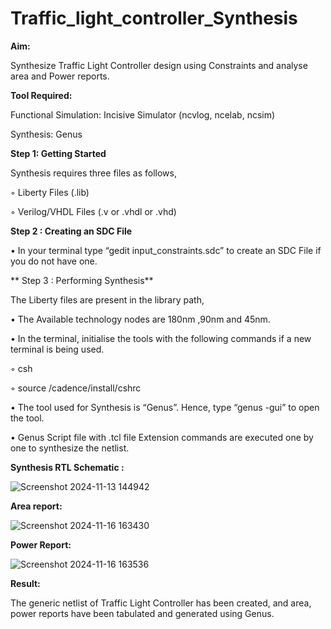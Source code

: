 # Traffic_light_controller_Synthesis

**Aim:**

Synthesize Traffic Light Controller design using Constraints and analyse area and Power reports.

**Tool Required:**

Functional Simulation: Incisive Simulator (ncvlog, ncelab, ncsim)

Synthesis: Genus

**Step 1: Getting Started**

Synthesis requires three files as follows,

◦ Liberty Files (.lib)

◦ Verilog/VHDL Files (.v or .vhdl or .vhd)

**Step 2 : Creating an SDC File**

•	In your terminal type “gedit input_constraints.sdc” to create an SDC File if you do not have one.

** Step 3 : Performing Synthesis**

The Liberty files are present in the library path,

• The Available technology nodes are 180nm ,90nm and 45nm.

• In the terminal, initialise the tools with the following commands if a new terminal is being used.

◦ csh

◦ source /cadence/install/cshrc

• The tool used for Synthesis is “Genus”. Hence, type “genus -gui” to open the tool.

• Genus Script file with .tcl file Extension commands are executed one by one to synthesize the netlist.

**Synthesis RTL Schematic :**

![Screenshot 2024-11-13 144942](https://github.com/user-attachments/assets/aa552359-c5f1-4ef2-82e5-f72d1b6244eb)

**Area report:**

![Screenshot 2024-11-16 163430](https://github.com/user-attachments/assets/9ade2121-5ade-42c5-8320-b785d15b57fb)


**Power Report:**

![Screenshot 2024-11-16 163536](https://github.com/user-attachments/assets/9eff52de-a7cc-4488-bb21-2bf0b30dc2f9)

**Result:**

The generic netlist of Traffic Light Controller has been created, and area, power reports have been tabulated and generated using Genus.
